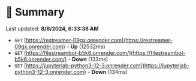 # 📖 Summary
Last updated: **8/8/2024, 6:33:38 AM**

- `GET` [https://restreamer-09gx.onrender.com](https://restreamer-09gx.onrender.com) - **Up** (12532ms)
- `GET` [https://filestreambot-b5k6.onrender.com/](https://filestreambot-b5k6.onrender.com/) - **Down** (133ms)
- `GET` [https://jupyterlab-python3-12-3.onrender.com](https://jupyterlab-python3-12-3.onrender.com) - **Down** (134ms)

